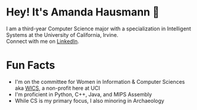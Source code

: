 # Hey! It's Amanda Hausmann :white_heart:
I am a third-year Computer Science major with a specialization in Intelligent Systems at the University of California, Irvine. <br>
Connect with me on [LinkedIn](www.linkedin.com/in/amandahaus).

# Fun Facts
- I'm on the committee for Women in Information & Computer Sciences aka [WICS](https://wics.ics.uci.edu), a non-profit here at UCI
- I'm proficient in Python, C++, Java, and MIPS Assembly
- While CS is my primary focus, I also minoring in Archaeology
